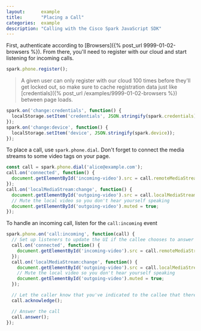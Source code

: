 ```yaml
---
layout:      example
title:       "Placing a Call"
categories:  example
description: "Calling with the Cisco Spark JavaScript SDK"
---
```


First, authenticate according to [Browsers]({% post_url 9999-01-02-browsers %}). From there, you'll need to register with our cloud and start listening for incoming calls.


```javascript
spark.phone.register();
```

> A given user can only register with our cloud 100 times before they'll get locked out, so make sure to cache registration data just like [credentials]({% post_url /examples/9999-01-02-browsers %}) between page loads.

```javascript
spark.on('change:credentials', function() {
  localStorage.setItem('credentials', JSON.stringify(spark.credentials));
});
spark.on('change:device', function() {
  localStorage.setItem('device', JSON.stringify(spark.device));
});
```

To place a call, use `spark.phone.dial`. Don't forget to connect the media streams to some video tags on your page.

```javascript
const call = spark.phone.dial('alice@example.com');
call.on('connected', function() {
  document.getElementById('incoming-video').src = call.remoteMediaStreamUrl;
});
call.on('localMediaStream:change', function() {
  document.getElementById('outgoing-video').src = call.localMediaStreamUrl;
  // Mute the local video so you don't hear yourself speaking
  document.getElementById('outgoing-video').muted = true;
});
```

To handle an incoming call, listen for the `call:incoming` event

```javascript
spark.phone.on('call:incoming', function(call) {
  // Set up listeners to update the UI if the callee chooses to answer the call.
  call.on('connected', function() {
    document.getElementById('incoming-video').src = call.remoteMediaStreamUrl;
  });
  call.on('localMediaStream:change', function() {
    document.getElementById('outgoing-video').src = call.localMediaStreamUrl;
    // Mute the local video so you don't hear yourself speaking
    document.getElementById('outgoing-video').muted = true;
  });

  // Let the caller know that you've indicated to the callee that there's an incoming call
  call.acknowledge();

  // Answer the call
  call.answer();
});
```
